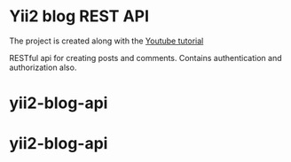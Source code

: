 # Yii2 blog REST API

The project is created along with the [Youtube tutorial](https://youtu.be/XyHHMvRt6Cw)

RESTful api for creating posts and comments. Contains authentication and authorization also.
# yii2-blog-api
# yii2-blog-api

